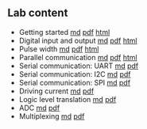 ## Lab content

* Getting started [md](lab1/getting-started-sbc.md) [pdf](lab1/getting-started-sbc.pdf) [html](https://ffund.github.io/compe-design-project/lab1/getting-started-sbc.html)
* Digital input and output [md](lab2/input-output.md) [pdf](lab2/input-output.pdf) [html](https://ffund.github.io/compe-design-project/lab2/input-output.html)
* Pulse width [md](lab3/pulse-width.md) [pdf](lab3/pulse-width.pdf) [html](https://ffund.github.io/compe-design-project/lab3/pulse-width.html)
* Parallel communication [md](lab4/parallel.md) [pdf](lab4/parallel.pdf) [html](https://ffund.github.io/compe-design-project/lab4/parallel.html)
* Serial communication: UART [md](lab5/serial.md) [pdf](lab5/serial.md)
* Serial communication: I2C [md](lab5/i2c.md) [pdf](lab5/i2c.md)
* Serial communication: SPI [md](lab5/spi.md) [pdf](lab5/spi.md)
* Driving current [md](lab6/current.md) [pdf](lab6/current.md)
* Logic level translation [md](lab6/logic.md) [pdf](lab6/logic.md)
* ADC [md](lab7/adc.md) [pdf](lab7/adc.pdf)
* Multiplexing [md](lab8/multiplexing.md) [pdf](lab8/multiplexing.pdf)
